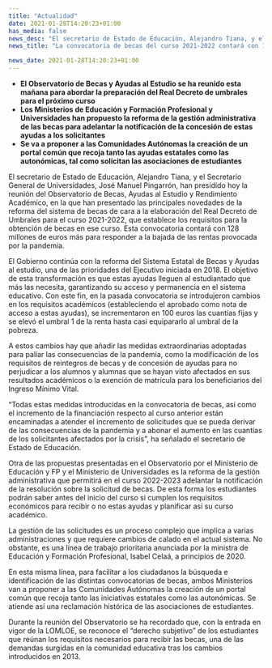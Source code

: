 ```yaml
---
title: "Actualidad"   
date: 2021-01-28T14:20:23+01:00
has_media: false
news_desc: "El secretario de Estado de Educación, Alejandro Tiana, y el Secretario General de Universidades, José Manuel Pingarrón, han presidido hoy la reunión del Observatorio de Becas, Ayudas al Estudio y Rendimiento Académico, en la que han presentado las principales novedades de la reforma del sistema de becas de cara a la elaboración del Real Decreto de Umbrales para el curso 2021-2022, que establece los requisitos para la obtención de becas en ese curso. Esta convocatoria contará con 128 millones de euros más para responder a la bajada de las rentas provocada por la pandemia."
news_title: "La convocatoria de becas del curso 2021-2022 contará con 128 millones de euros adicionales para hacer frente al impacto de la pandemia en las rentas"

news_date: 2021-01-28T14:20:23+01:00
---
```

<ul>
<li><b>El Observatorio de Becas y Ayudas al Estudio se ha reunido esta mañana para abordar la preparación del Real Decreto de umbrales para el próximo curso</b></li>
<li><b>Los Ministerios de Educación y Formación Profesional y Universidades han propuesto la reforma de la gestión administrativa de las becas para adelantar la notificación de la concesión de estas ayudas a los solicitantes</b></li>
<li><b>Se va a proponer a las Comunidades Autónomas la creación de un portal común que recoja tanto las ayudas estatales como las autonómicas, tal como solicitan las asociaciones de estudiantes</b></li>
</ul>
<p>El secretario de Estado de Educación, Alejandro Tiana, y el Secretario General de Universidades, José Manuel Pingarrón, han presidido hoy la reunión del Observatorio de Becas, Ayudas al Estudio y Rendimiento Académico, en la que han presentado las principales novedades de la reforma del sistema de becas de cara a la elaboración del Real Decreto de Umbrales para el curso 2021-2022, que establece los requisitos para la obtención de becas en ese curso. Esta convocatoria contará con 128 millones de euros más para responder a la bajada de las rentas provocada por la pandemia.</p>
<p>El Gobierno continúa con la reforma del Sistema Estatal de Becas y Ayudas al estudio, una de las prioridades del Ejecutivo iniciada en 2018. El objetivo de esta transformación es que estas ayudas lleguen al estudiantado que más las necesita, garantizando su acceso y permanencia en el sistema educativo. Con este fin, en la pasada convocatoria se introdujeron cambios en los requisitos académicos (estableciendo el aprobado como nota de acceso a estas ayudas), se incrementaron en 100 euros las cuantías fijas y se elevó el umbral 1 de la renta hasta casi equipararlo al umbral de la pobreza.</p>
<p>A estos cambios hay que añadir las medidas extraordinarias adoptadas para paliar las consecuencias de la pandemia, como la modificación de los requisitos de reintegros de becas y de concesión de ayudas para no perjudicar a los alumnos y alumnas que se hayan visto afectados en sus resultados académicos o la exención de matrícula para los beneficiarios del Ingreso Mínimo Vital.</p>
<p>“Todas estas medidas introducidas en la convocatoria de becas, así como el incremento de la financiación respecto al curso anterior están encaminadas a atender el incremento de solicitudes que se pueda derivar de las consecuencias de la pandemia y a abonar el aumento en las cuantías de los solicitantes afectados por la crisis”, ha señalado el secretario de Estado de Educación.</p>
<p>Otra de las propuestas presentadas en el Observatorio por el Ministerio de Educación y FP y el Ministerio de Universidades es la reforma de la gestión administrativa que permitirá en el curso 2022-2023 adelantar la notificación de la resolución sobre la solicitud de becas. De esta forma los estudiantes podrán saber antes del inicio del curso si cumplen los requisitos económicos para recibir o no estas ayudas y planificar así su curso académico.</p>
<p>La gestión de las solicitudes es un proceso complejo que implica a varias administraciones y que requiere cambios de calado en el actual sistema. No obstante, es una línea de trabajo prioritaria anunciada por la ministra de Educación y Formación Profesional, Isabel Celaá, a principios de 2020.</p>
<p>En esta misma línea, para facilitar a los ciudadanos la búsqueda e identificación de las distintas convocatorias de becas, ambos Ministerios van a proponer a las Comunidades Autónomas la creación de un portal común que recoja tanto las iniciativas estatales como las autonómicas. Se atiende así una reclamación histórica de las asociaciones de estudiantes.</p>
<p>Durante la reunión del Observatorio se ha recordado que, con la entrada en vigor de la LOMLOE, se reconoce el “derecho subjetivo” de los estudiantes que reúnan los requisitos necesarios para recibir las becas, una de las demandas surgidas en la comunidad educativa tras los cambios introducidos en 2013.</p>